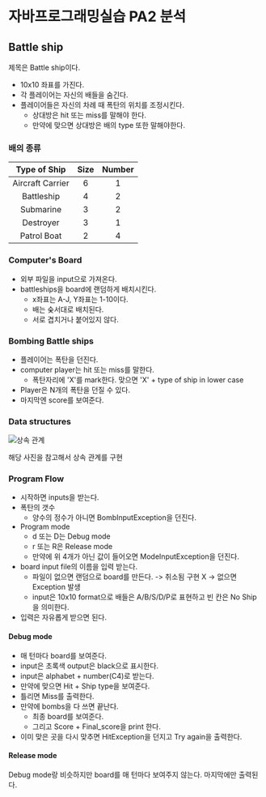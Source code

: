 # 자바프로그래밍실습 PA2 분석

## Battle ship

제목은 Battle ship이다.

- 10x10 좌표를 가진다.
- 각 플레이어는 자신의 배들을 숨긴다.
- 플레이어들은 자신의 차례 때 폭탄의 위치를 조정시킨다.
  - 상대방은 hit 또는 miss를 말해야 한다.
  - 만약에 맞으면 상대방은 배의 type 또한 말해야한다.

### 배의 종류

|   Type of Ship   | Size | Number |
| :--------------: | :--: | :----: |
| Aircraft Carrier |  6   |   1    |
|    Battleship    |  4   |   2    |
|    Submarine     |  3   |   2    |
|    Destroyer     |  3   |   1    |
|   Patrol Boat    |  2   |   4    |

### Computer's Board

- 외부 파일을 input으로 가져온다.
- battleships을 board에 랜덤하게 배치시킨다.
  - x좌표는 A-J, Y좌표는 1-10이다.
  - 배는 숮서대로 배치된다.
  - 서로 겹치거나 붙어있지 않다.

### Bombing Battle ships

- 플레이어는 폭탄을 던진다.
- computer player는 hit 또는 miss를 말한다.
  - 폭탄자리에 'X'를 mark한다. 맞으면 'X' + type of ship in lower case
- Player은 N개의 폭탄을 던질 수 있다.
- 마지막엔 score를 보여준다.

### Data structures

![상속 관계](./imgs/2023-04-26-20-23-30.png)

해당 사진을 참고해서 상속 관계를 구현

### Program Flow

- 시작하면 inputs을 받는다.
- 폭탄의 갯수
  - 양수의 정수가 아니면 BombInputException을 던진다.
- Program mode
  - d 또는 D는 Debug mode
  - r 또는 R은 Release mode
  - 만약에 위 4개가 아닌 값이 들어오면 ModeInputException을 던진다.
- board input file의 이름을 입력 받는다.
  - 파일이 없으면 랜덤으로 board를 만든다. -> 취소됨 구현 X -> 없으면 Exception 발생
  - input은 10x10 format으로 배들은 A/B/S/D/P로 표현하고 빈 칸은 No Ship을 의미한다.
- 입력은 자유롭게 받으면 된다.

#### Debug mode

- 매 턴마다 board를 보여준다.
- input은 초록색 output은 black으로 표시한다.
- input은 alphabet + number(C4)로 받는다.
- 만약에 맞으면 Hit + Ship type을 보여준다.
- 틀리면 Miss를 출력한다.
- 만약에 bombs을 다 쓰면 끝난다.
  - 최종 board를 보여준다.
  - 그리고 Score + Final_score을 print 한다.
- 이미 맞은 곳을 다시 맞추면 HitException을 던지고 Try again을 출력한다.

#### Release mode

Debug mode랑 비슷하지만 board를 매 턴마다 보여주지 않는다. 마지막에만 출력된다.
